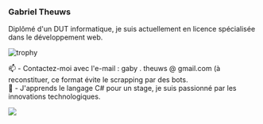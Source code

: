 ### Gabriel Theuws
Diplômé d'un DUT informatique, je suis actuellement en licence spécialisée dans le développement web.

![trophy](https://github-profile-trophy.vercel.app/?username=amiralgaby&theme=darkhub&row=1)
<div>
  <p>
    📫 - Contactez-moi avec l'e-mail : gaby . theuws @ gmail.com (à reconstituer, ce format évite le scrapping par des bots.
    </br>
    🌱 - J'apprends le langage C# pour un stage, je suis passionné par les innovations technologiques.
  </p>
  <img src="https://github-readme-stats.vercel.app/api/top-langs/?username=amiralgaby&layout=compact&hide=jupyter notebook,html" />
</div>

